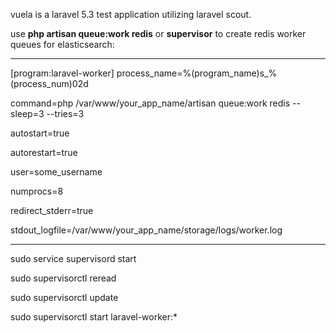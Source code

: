 vuela is a laravel 5.3 test application utilizing laravel scout.

use **php artisan queue:work redis** 
or **supervisor** to create redis worker queues for elasticsearch:

---
[program:laravel-worker]
process_name=%(program_name)s_%(process_num)02d

command=php /var/www/your_app_name/artisan queue:work redis --sleep=3 --tries=3

autostart=true

autorestart=true

user=some_username

numprocs=8

redirect_stderr=true

stdout_logfile=/var/www/your_app_name/storage/logs/worker.log

---

sudo service supervisord start

sudo supervisorctl reread

sudo supervisorctl update

sudo supervisorctl start laravel-worker:*